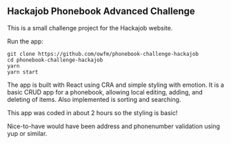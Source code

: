 ## Hackajob Phonebook Advanced Challenge

This is a small challenge project for the Hackajob website.

Run the app:

```
git clone https://github.com/owfm/phonebook-challenge-hackajob
cd phonebook-challenge-hackajob
yarn
yarn start
```

The app is built with React using CRA and simple styling with emotion. It is a basic CRUD app for a phonebook, allowing local editing, adding, and deleting of items. Also implemented is sorting and searching.

This app was coded in about 2 hours so the styling is basic!

Nice-to-have would have been address and phonenumber validation using yup or similar.
